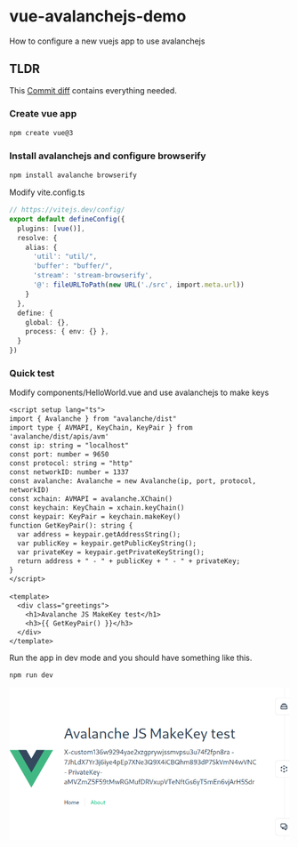# vue-avalanchejs-demo
How to configure a new vuejs app to use avalanchejs

## TLDR
This [Commit diff](https://github.com/boulix3/vue-avalanchejs-demo/commit/29607253d301f9d28ba8415687084e315d9fe165) contains everything needed.

### Create vue app

```sh
npm create vue@3
```

### Install avalanchejs and configure browserify

```sh
npm install avalanche browserify
```

Modify vite.config.ts
```ts
// https://vitejs.dev/config/
export default defineConfig({
  plugins: [vue()],
  resolve: {
    alias: {
      'util': "util/", 
      'buffer': "buffer/",
      'stream': 'stream-browserify',
      '@': fileURLToPath(new URL('./src', import.meta.url))
    }
  },
  define: {
    global: {},
    process: { env: {} },
  }
})
```



### Quick test

Modify components/HelloWorld.vue and use avalanchejs to make keys 

```vue
<script setup lang="ts">
import { Avalanche } from "avalanche/dist"
import type { AVMAPI, KeyChain, KeyPair } from 'avalanche/dist/apis/avm'
const ip: string = "localhost"
const port: number = 9650
const protocol: string = "http"
const networkID: number = 1337
const avalanche: Avalanche = new Avalanche(ip, port, protocol, networkID)
const xchain: AVMAPI = avalanche.XChain()
const keychain: KeyChain = xchain.keyChain()
const keypair: KeyPair = keychain.makeKey()
function GetKeyPair(): string {
  var address = keypair.getAddressString();
  var publicKey = keypair.getPublicKeyString();
  var privateKey = keypair.getPrivateKeyString();
  return address + " - " + publicKey + " - " + privateKey;
}
</script>

<template>
  <div class="greetings">
    <h1>Avalanche JS MakeKey test</h1>
    <h3>{{ GetKeyPair() }}</h3>
  </div>
</template>
```

Run the app in dev mode and you should have something like this.
```sh
npm run dev
```

![Screenshot](screenshot.png)


